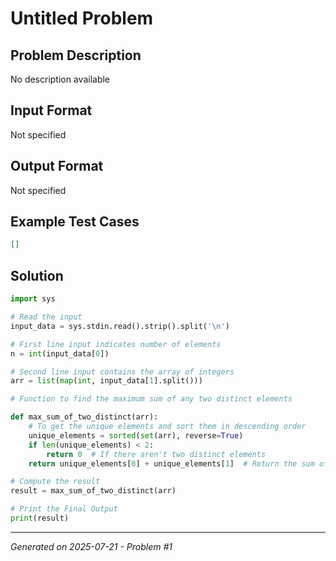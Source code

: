 # Untitled Problem

## Problem Description
No description available

## Input Format
Not specified

## Output Format
Not specified

## Example Test Cases
```json
[]
```

## Solution
```python
import sys

# Read the input
input_data = sys.stdin.read().strip().split('\n')

# First line input indicates number of elements
n = int(input_data[0])

# Second line input contains the array of integers
arr = list(map(int, input_data[1].split()))

# Function to find the maximum sum of any two distinct elements

def max_sum_of_two_distinct(arr):
    # To get the unique elements and sort them in descending order
    unique_elements = sorted(set(arr), reverse=True)
    if len(unique_elements) < 2:
        return 0  # If there aren't two distinct elements
    return unique_elements[0] + unique_elements[1]  # Return the sum of top two distinct elements

# Compute the result
result = max_sum_of_two_distinct(arr)

# Print the Final Output
print(result)
```

---
*Generated on 2025-07-21 - Problem #1*